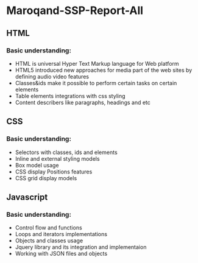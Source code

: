 # Maroqand-SSP-Report-All
## HTML
### Basic understanding:
  * HTML is universal Hyper Text Markup language for Web platform
  * HTML5 introduced new approaches for media part of the web sites by defining  audio video features
  * Classes&ids make it possible to perform certain tasks on certain elements
  * Table elements integrations with css styling
  * Content describers like paragraphs, headings and etc
  
## CSS
 ### Basic understanding:
  * Selectors with classes, ids and elements
  * Inline and external styling models
  * Box model usage
  * CSS display Positions features
  * CSS grid display models
  
## Javascript
 ### Basic understanding: 
  * Control flow and functions
  * Loops and iterators implementations
  * Objects and classes usage
  * Jquery library and its integration and implementaion
  * Working with JSON files and objects
  
